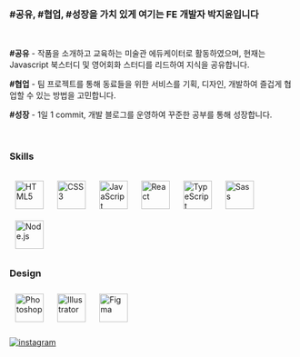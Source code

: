 ### #공유, #협업, #성장을 가치 있게 여기는 FE 개발자 박지윤입니다
  
  

<br/>  

**#공유** - 
작품을 소개하고 교육하는 미술관 에듀케이터로 활동하였으며, 현재는 Javascript 북스터디 및 영어회화 스터디를 리드하여 지식을 공유합니다. 

**#협업** - 팀 프로젝트를 통해 동료들을 위한 서비스를 기획, 디자인, 개발하여 즐겁게 협업할 수 있는 방법을 고민합니다. 

**#성장** - 
1일 1 commit, 개발 블로그를 운영하여 꾸준한 공부를 통해 성장합니다. 
  

<br/>  



### Skills  
  
  



###  
<div align="left">  
<img style="margin: 10px" src="https://profilinator.rishav.dev/skills-assets/html5-original-wordmark.svg" alt="HTML5" height="50" />  
<img style="margin: 10px" src="https://profilinator.rishav.dev/skills-assets/css3-original-wordmark.svg" alt="CSS3" height="50" />  
<img style="margin: 10px" src="https://profilinator.rishav.dev/skills-assets/javascript-original.svg" alt="JavaScript" height="50" />  
<img style="margin: 10px" src="https://profilinator.rishav.dev/skills-assets/react-original-wordmark.svg" alt="React" height="50" />  
<img style="margin: 10px" src="https://profilinator.rishav.dev/skills-assets/typescript-original.svg" alt="TypeScript" height="50" />  
<img style="margin: 10px" src="https://profilinator.rishav.dev/skills-assets/sass-original.svg" alt="Sass" height="50" />  
<img style="margin: 10px" src="https://profilinator.rishav.dev/skills-assets/nodejs-original-wordmark.svg" alt="Node.js" height="50" />  
</div>  



### Design  
<div align="left">  
<img style="margin: 10px" src="https://profilinator.rishav.dev/skills-assets/photoshop-plain.svg" alt="Photoshop" height="50" />  
<img style="margin: 10px" src="https://profilinator.rishav.dev/skills-assets/adobe_illustrator-icon.svg" alt="Illustrator" height="50" />  
<img style="margin: 10px" src="https://profilinator.rishav.dev/skills-assets/figma-icon.svg" alt="Figma" height="50" />  
</div>  

<br/>  

<div align="left">
<a href="https://www.instagram.com/fe_doolgi/" target="_blank">
<img src=https://img.shields.io/badge/instagram-%23000000.svg?&style=for-the-badge&logo=instagram&logoColor=white alt=instagram style="margin-bottom: 5px;" />
</a>  
</div>   
